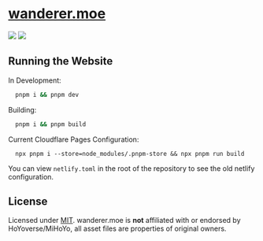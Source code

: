 
# [wanderer.moe]("https://wanderer.moe")
![](https://img.shields.io/discord/982385887000272956) ![](https://img.shields.io/badge/license-MIT-blue)

## Running the Website

In Development:
```bash
  pnpm i && pnpm dev
```

Building:
```bash
  pnpm i && pnpm build
```

Current Cloudflare Pages Configuration:
```
  npx pnpm i --store=node_modules/.pnpm-store && npx pnpm run build
```

You can view `netlify.toml` in the root of the repository to see the old netlify configuration.

## License
Licensed under [MIT](https://mit.dromzeh.dev/).
wanderer.moe is **not** affiliated with or endorsed by HoYoverse/MiHoYo, all asset files are properties of original owners.